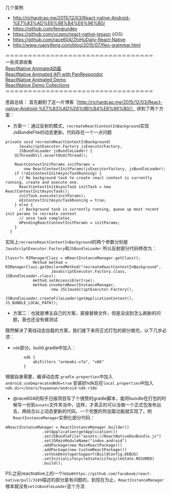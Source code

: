 几个案例
* http://richardcao.me/2015/12/03/React-native-Android-%E7%83%AD%E6%9B%B4%E6%96%B0/
* https://github.com/fengjundev
* https://github.com/vczero/react-native-lesson (iOS)
* https://github.com/race604/ZhiHuDaily-React-Native
* http://www.ruanyifeng.com/blog/2015/07/flex-grammar.html

＝＝＝＝＝＝＝＝＝＝＝＝＝＝＝＝＝＝＝＝＝＝＝＝＝＝＝＝＝＝＝＝＝   
一些资源收集  
[ReactNative Animated动画](http://www.alloyteam.com/2016/01/reactnative-animated/?utm_source=tuicool&utm_medium=referral)  
[ReactNative Animated API with PanRespondor](http://www.tuicool.com/articles/rU7ZnmJ)  
[ReactNative Animated Demo](https://github.com/brentvatne/react-native-animated-demo-tinder)  
[ReactNative Demo Collections](https://js.coach/react-native/react-native-parallax-view?filters=ios&search=scroll)  
＝＝＝＝＝＝＝＝＝＝＝＝＝＝＝＝＝＝＝＝＝＝＝＝＝＝＝＝＝＝＝＝＝

思路总结：
首先翻到了这一片博客［http://richardcao.me/2015/12/03/React-native-Android-%E7%83%AD%E6%9B%B4%E6%96%B0/］
讲到了两个方案：
* 方案一：通过反射的模式，`recreateReactContextInBackground`实现JsBundleFile的动态更新。代码存在一个一点问题
```
private void recreateReactContextInBackground(
      JavaScriptExecutor.Factory jsExecutorFactory,
      JSBundleLoader jsBundleLoader) {
    UiThreadUtil.assertOnUiThread();

    ReactContextInitParams initParams =
        new ReactContextInitParams(jsExecutorFactory, jsBundleLoader);
    if (!mIsContextInitAsyncTaskRunning) {
      // No background task to create react context is currently running, create and execute one.
      ReactContextInitAsyncTask initTask = new ReactContextInitAsyncTask();
      initTask.execute(initParams);
      mIsContextInitAsyncTaskRunning = true;
    } else {
      // Background task is currently running, queue up most recent init params to recreate context
      // once task completes.
      mPendingReactContextInitParams = initParams;
    }
  }
```
实际上`recreateReactContextInBackground`的两个参数分别是`JavaScriptExecutor.Factory`和`JSBundleLoader`
所以反射部分代码修改为：
```
Class<?> RIManagerClazz = mReactInstanceManager.getClass();
            Method method = RIManagerClazz.getDeclaredMethod("recreateReactContextInBackground",
                    JavaScriptExecutor.Factory.class, JSBundleLoader.class);
            method.setAccessible(true);
            method.invoke(mReactInstanceManager,
                    new JSCJavaScriptExecutor.Factory(),
                    JSBundleLoader.createFileLoader(getApplicationContext(), JS_BUNDLE_LOCAL_PATH));
```
* 方案二：也就是博主自己的方案，直接替换文件，但是没谈到怎么刷新的问题，我也还没有做测试


既然解决了离线动态加载的方案，我们接下来将正式打包的部分做完，以下几步必须：
* `ndk`部分。build.gradle中加入：
```
        ndk {
            abiFilters "armeabi-v7a", "x86"
        }
```
  根据自身需要，编译动态库
  `gradle.properties`中加入`android.useDeprecatedNdk=true`
  安装好ndk后在`local.properties`中加入`ndk.dir=/Users/huyaonan/android-ndk-r10e`

* @race604的知乎日报项目写了个很赞的gradle脚本，能将bundle在打包的时候写一份到`assets`文件夹当中，这样，才真正的可以当做一个正式包发布出去，再结合以上动态更新的代码，一个完整的热加载功能就实现了。附`ReactInstanceManager`实例化部分代码：
```
mReactInstanceManager = ReactInstanceManager.builder()
                .setApplication(getApplication())
                .setJSBundleFile("assets://ReactNativeDevBundle.js")
                .setJSMainModuleName("index.android")
                .addPackage(new MainReactPackage())
                .addPackage(new CustomReactPackage())
                .setUseDeveloperSupport(BuildConfig.DEBUG)
                .setInitialLifecycleState(LifecycleState.RESUMED)
                .build();
```


PS:之前reactnative上的一个issue`https://github.com/facebook/react-native/pull/3189`描述的部分是有问题的，到现在为止，`ReactInstanceManager`根本就没有`setJsBundleLoader`这个方法
